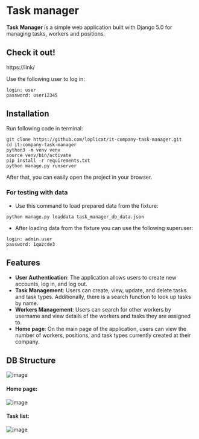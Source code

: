 # Task manager

**Task Manager** is a simple web application built with Django 5.0 for managing tasks, workers and positions.

## Check it out!

https://link/

Use the following user to log in:

```
login: user
password: user12345
```

## Installation

Run following code in terminal:

```shell
git clone https://github.com/loplicat/it-company-task-manager.git
cd it-company-task-manager
python3 -m venv venv
source venv/bin/activate
pip install -r requirements.txt
python manage.py runserver
```

After that, you can easily open the project in your browser.

### For testing with data

- Use this command to load prepared data from the fixture:

`python manage.py loaddata task_manager_db_data.json`

- After loading data from the fixture you can use the following superuser:

```
login: admin.user
password: 1qazcde3
```

## Features

- **User Authentication**: The application allows users to create new accounts, log in, and log out.
- **Task Management**: Users can create, view, update, and delete tasks and task types. Additionally,
there is a search function to look up tasks by name. 
- **Workers Management**: Users can search for other workers by username and view details of 
the workers and tasks they are assigned to.
- **Home page**: On the main page of the application, users can view the number of workers, 
positions, and task types currently created at their company.

## DB Structure
![image](https://github.com/loplicat/it-company-task-manager/assets/142423923/b7b74122-9ebb-4d1e-828a-fc2c41326c52)

#### Home page:
![image](https://github.com/loplicat/it-company-task-manager/assets/142423923/dd4b5a0f-208d-4b32-b738-cc49b260939b)

#### Task list:
![image](https://github.com/loplicat/it-company-task-manager/assets/142423923/6700e75f-afc5-4a60-9e74-dc07c550531e)
